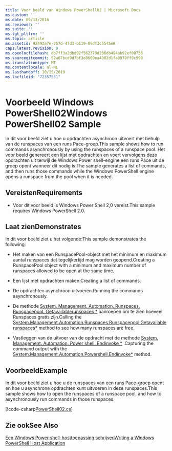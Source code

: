 ```yaml
---
title: Voor beeld van Windows PowerShell02 | Microsoft Docs
ms.custom: ''
ms.date: 09/13/2016
ms.reviewer: ''
ms.suite: ''
ms.tgt_pltfrm: ''
ms.topic: article
ms.assetid: 92492a7e-257d-47d3-b119-89df3c5545e8
caps.latest.revision: 9
ms.openlocfilehash: db7ff3a2dbd92f562379d206db494ab92ef08736
ms.sourcegitcommit: 52a67bcd9d7bf3e8600ea4302d1fa8970ff9c998
ms.translationtype: MT
ms.contentlocale: nl-NL
ms.lasthandoff: 10/15/2019
ms.locfileid: "72357531"
---
```

# <a name="windows-powershell02-sample"></a><span data-ttu-id="bd5c1-102">Voorbeeld Windows PowerShell02</span><span class="sxs-lookup"><span data-stu-id="bd5c1-102">Windows PowerShell02 Sample</span></span>

<span data-ttu-id="bd5c1-103">In dit voor beeld ziet u hoe u opdrachten asynchroon uitvoert met behulp van de runspaces van een runs Pace-groep.</span><span class="sxs-lookup"><span data-stu-id="bd5c1-103">This sample shows how to run commands asynchronously by using the runspaces of a runspace pool.</span></span> <span data-ttu-id="bd5c1-104">Het voor beeld genereert een lijst met opdrachten en voert vervolgens deze opdrachten uit terwijl de Windows Power shell-engine een runs Pace uit de groep opent wanneer dit nodig is.</span><span class="sxs-lookup"><span data-stu-id="bd5c1-104">The sample generates a list of commands, and then runs those commands while the Windows PowerShell engine opens a runspace from the pool when it is needed.</span></span>

## <a name="requirements"></a><span data-ttu-id="bd5c1-105">Vereisten</span><span class="sxs-lookup"><span data-stu-id="bd5c1-105">Requirements</span></span>

- <span data-ttu-id="bd5c1-106">Voor dit voor beeld is Windows Power Shell 2,0 vereist.</span><span class="sxs-lookup"><span data-stu-id="bd5c1-106">This sample requires Windows PowerShell 2.0.</span></span>

## <a name="demonstrates"></a><span data-ttu-id="bd5c1-107">Laat zien</span><span class="sxs-lookup"><span data-stu-id="bd5c1-107">Demonstrates</span></span>

<span data-ttu-id="bd5c1-108">In dit voor beeld ziet u het volgende:</span><span class="sxs-lookup"><span data-stu-id="bd5c1-108">This sample demonstrates the following:</span></span>

- <span data-ttu-id="bd5c1-109">Het maken van een RunspacePool-object met het minimum en maximum aantal runspaces dat tegelijkertijd mag worden geopend.</span><span class="sxs-lookup"><span data-stu-id="bd5c1-109">Creating a RunspacePool object with a minimum and maximum number of runspaces allowed to be open at the same time.</span></span>

- <span data-ttu-id="bd5c1-110">Een lijst met opdrachten maken.</span><span class="sxs-lookup"><span data-stu-id="bd5c1-110">Creating a list of commands.</span></span>

- <span data-ttu-id="bd5c1-111">De opdrachten asynchroon uitvoeren.</span><span class="sxs-lookup"><span data-stu-id="bd5c1-111">Running the commands asynchronously.</span></span>

- <span data-ttu-id="bd5c1-112">De methode [System. Management. Automation. Runspaces. Runspacepool. Getavailablerunspaces \*](/dotnet/api/System.Management.Automation.Runspaces.RunspacePool.GetAvailableRunspaces) aanroepen om te zien hoeveel Runspaces gratis zijn.</span><span class="sxs-lookup"><span data-stu-id="bd5c1-112">Calling the [System.Management.Automation.Runspaces.Runspacepool.Getavailablerunspaces\*](/dotnet/api/System.Management.Automation.Runspaces.RunspacePool.GetAvailableRunspaces) method to see how many runspaces are free.</span></span>

- <span data-ttu-id="bd5c1-113">Vastleggen van de uitvoer van de opdracht met de methode [System. Management. Automation. Power shell. Endinvoke \*](/dotnet/api/System.Management.Automation.PowerShell.EndInvoke) .</span><span class="sxs-lookup"><span data-stu-id="bd5c1-113">Capturing the command output with the [System.Management.Automation.Powershell.Endinvoke\*](/dotnet/api/System.Management.Automation.PowerShell.EndInvoke) method.</span></span>

## <a name="example"></a><span data-ttu-id="bd5c1-114">Voorbeeld</span><span class="sxs-lookup"><span data-stu-id="bd5c1-114">Example</span></span>

<span data-ttu-id="bd5c1-115">In dit voor beeld ziet u hoe u de runspaces van een runs Pace-groep opent en hoe u asynchrone opdrachten kunt uitvoeren in deze runspaces.</span><span class="sxs-lookup"><span data-stu-id="bd5c1-115">This sample shows how to open the runspaces of a runspace pool, and how to asynchronously run commands in those runspaces.</span></span>

[!code-csharp[PowerShell02.cs](../../../../powershell-sdk-samples/SDK-2.0/csharp/PowerShell02/PowerShell02.cs#L11-L96 "PowerShell02.cs")]

## <a name="see-also"></a><span data-ttu-id="bd5c1-116">Zie ook</span><span class="sxs-lookup"><span data-stu-id="bd5c1-116">See Also</span></span>

[<span data-ttu-id="bd5c1-117">Een Windows Power shell-hosttoepassing schrijven</span><span class="sxs-lookup"><span data-stu-id="bd5c1-117">Writing a Windows PowerShell Host Application</span></span>](./writing-a-windows-powershell-host-application.md)
